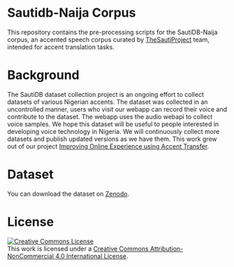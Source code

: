# Sautidb-Naija Corpus
This repository contains the pre-processing scripts for the SautiDB-Naija corpus, an accented speech corpus curated by [TheSautiProject](sautiproject.com) team, intended for accent translation tasks.

# Background
The SautiDB dataset collection project is an ongoing effort to collect datasets of various Nigerian accents. The dataset was collected in an uncontrolled manner, users who visit our webapp can record their voice and contribute to the dataset. The webapp uses the audio webapi to collect voice samples. We hope this dataset will be useful to people interested in developing voice technology in Nigeria. We will continuously collect more datasets and publish updated versions as we have them. This work grew out of our project [Improving Online Experience using Accent Transfer](https://www.k4all.org/project/accent-transfer/).


# Dataset
You can download the dataset on <a rel="dataset" href="https://zenodo.org/record/4561842#.YEE_MpNKhGo">Zenodo</a>.



# License

<a rel="license" href="http://creativecommons.org/licenses/by-nc/4.0/"><img alt="Creative Commons License" style="border-width:0" src="https://i.creativecommons.org/l/by-nc/4.0/88x31.png" /></a><br />This work is licensed under a <a rel="license" href="http://creativecommons.org/licenses/by-nc/4.0/">Creative Commons Attribution-NonCommercial 4.0 International License</a>.
